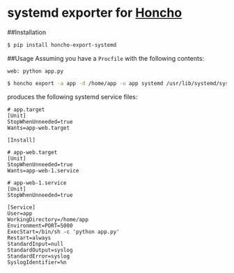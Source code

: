 # systemd exporter for [Honcho](https://github.com/nickstenning/honcho)
##Installation
```bash
$ pip install honcho-export-systemd
```
##Usage
Assuming you have a `Procfile` with the following contents:
```
web: python app.py
```

```bash
$ honcho export -a app -d /home/app -u app systemd /usr/lib/systemd/system
```

produces the following systemd service files:

```
# app.target
[Unit]
StopWhenUnneeded=true
Wants=app-web.target

[Install]
```

```
# app-web.target
[Unit]
StopWhenUnneeded=true
Wants=app-web-1.service
```

```
# app-web-1.service
[Unit]
StopWhenUnneeded=true

[Service]
User=app
WorkingDirectory=/home/app
Environment=PORT=5000
ExecStart=/bin/sh -c 'python app.py'
Restart=always
StandardInput=null
StandardOutput=syslog
StandardError=syslog
SyslogIdentifier=%n
```

